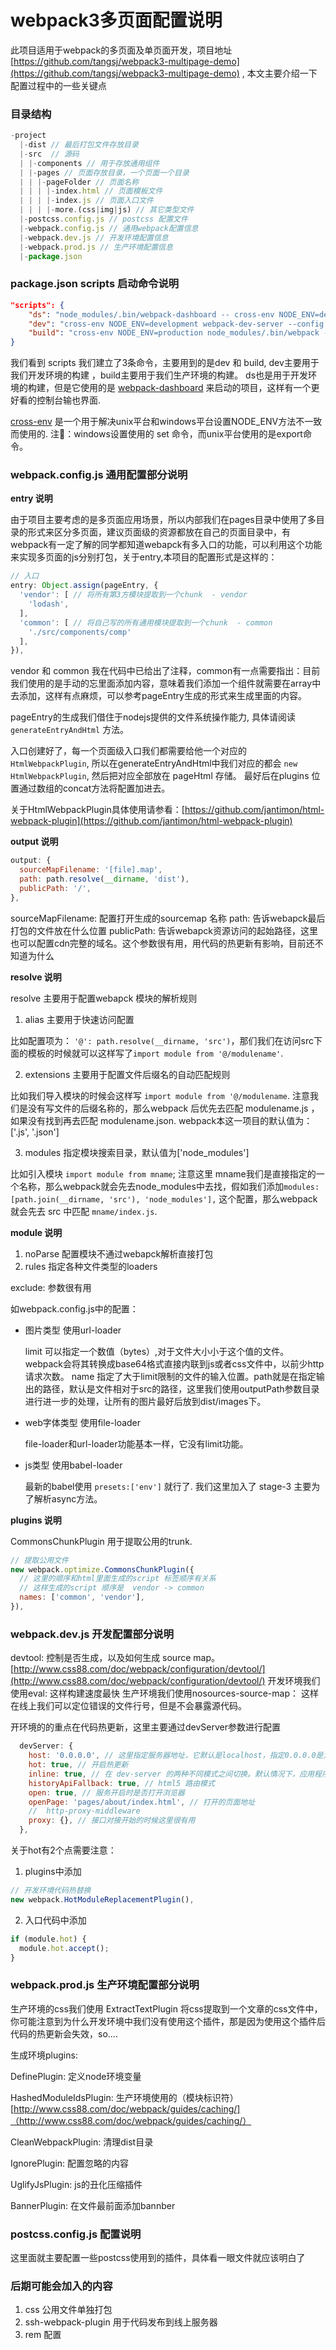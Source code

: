 # webpack3多页面配置说明

此项目适用于webpack的多页面及单页面开发，项目地址[https://github.com/tangsj/webpack3-multipage-demo](https://github.com/tangsj/webpack3-multipage-demo)
, 本文主要介绍一下配置过程中的一些关键点

### 目录结构

```js
-project
  |-dist // 最后打包文件存放目录
  |-src  // 源码
  | |-components // 用于存放通用组件
  | |-pages // 页面存放目录，一个页面一个目录
  | | |-pageFolder // 页面名称
  | | | |-index.html // 页面模板文件
  | | | |-index.js // 页面入口文件
  | | | |-more.(css|img|js) // 其它类型文件
  |-postcss.config.js // postcss 配置文件
  |-webpack.config.js // 通用webpack配置信息
  |-webpack.dev.js // 开发环境配置信息
  |-webpack.prod.js // 生产环境配置信息
  |-package.json
```
### package.json scripts 启动命令说明

```json
"scripts": {
    "ds": "node_modules/.bin/webpack-dashboard -- cross-env NODE_ENV=development webpack-dev-server --config webpack.dev.js",
    "dev": "cross-env NODE_ENV=development webpack-dev-server --config webpack.dev.js",
    "build": "cross-env NODE_ENV=production node_modules/.bin/webpack --config webpack.prod.js"
}
```
我们看到 scripts 我们建立了3条命令，主要用到的是dev 和 build,  dev主要用于我们开发环境的构建 ，build主要用于我们生产环境的构建。  ds也是用于开发环境的构建，但是它使用的是 [webpack-dashboard](https://github.com/FormidableLabs/webpack-dashboard) 来启动的项目，这样有一个更好看的控制台输也界面.

[cross-env](https://github.com/kentcdodds/cross-env) 是一个用于解决unix平台和windows平台设置NODE_ENV方法不一致而使用的. 注：windows设置使用的 set 命令，而unix平台使用的是export命令。

### webpack.config.js 通用配置部分说明


**entry 说明**

由于项目主要考虑的是多页面应用场景，所以内部我们在pages目录中使用了多目录的形式来区分多页面，建议页面级的资源都放在自己的页面目录中，有webpack有一定了解的同学都知道webapck有多入口的功能，可以利用这个功能来实现多页面的js分别打包，关于entry,本项目的配置形式是这样的：

```js
// 入口
entry: Object.assign(pageEntry, {
  'vendor': [ // 将所有第3方模块提取到一个chunk  - vendor
    'lodash',
  ],
  'common': [ // 将自己写的所有通用模块提取到一个chunk  - common
    './src/components/comp'
  ],
}),
```
vendor 和 common 我在代码中已给出了注释，common有一点需要指出：目前我们使用的是手动的忘里面添加内容，意味着我们添加一个组件就需要在array中去添加，这样有点麻烦，可以参考pageEntry生成的形式来生成里面的内容。

pageEntry的生成我们借住于nodejs提供的文件系统操作能力, 具体请阅读 `generateEntryAndHtml` 方法。

入口创建好了，每一个页面级入口我们都需要给他一个对应的 `HtmlWebpackPlugin`, 所以在generateEntryAndHtml中我们对应的都会 `new HtmlWebpackPlugin`, 然后把对应全部放在 pageHtml 存储。 最好后在plugins 位置通过数组的concat方法将配置加进去。

关于HtmlWebpackPlugin具体使用请参看：[https://github.com/jantimon/html-webpack-plugin](https://github.com/jantimon/html-webpack-plugin)

**output 说明**

```js
output: {
  sourceMapFilename: '[file].map',
  path: path.resolve(__dirname, 'dist'),
  publicPath: '/',
},
```
sourceMapFilename: 配置打开生成的sourcemap 名称
path: 告诉webapck最后打包的文件放在什么位置
publicPath: 告诉webapck资源访问的起始路径，这里也可以配置cdn完整的域名。这个参数很有用，用代码的热更新有影响，目前还不知道为什么


**resolve 说明**

resolve 主要用于配置webapck 模块的解析规则

1. alias  主要用于快速访问配置

比如配置项为： `'@': path.resolve(__dirname, 'src')`，那们我们在访问src下面的模板的时候就可以这样写了`import module from '@/modulename'`.

2. extensions 主要用于配置文件后缀名的自动匹配规则

比如我们导入模块的时候会这样写 `import module from '@/modulename`. 注意我们是没有写文件的后缀名称的，那么webpack 后优先去匹配 modulename.js ，如果没有找到再去匹配 modulename.json. webpack本这一项目的默认值为：['.js', '.json']

3. modules 指定模块搜索目录，默认值为['node_modules']

比如引入模块 `import module from mname`;  注意这里 mname我们是直接指定的一个名称，那么webpack就会先去node_modules中去找，假如我们添加`modules: [path.join(__dirname, 'src'), 'node_modules'],` 这个配置，那么webpack就会先去 src 中匹配 `mname/index.js`.

**module 说明**

1. noParse 配置模块不通过webapck解析直接打包
2. rules 指定各种文件类型的loaders

exclude: 参数很有用

如webpack.config.js中的配置：

- 图片类型 使用url-loader

  limit 可以指定一个数值（bytes）,对于文件大小小于这个值的文件。webpack会将其转换成base64格式直接内联到js或者css文件中，以前少http请求次数。
  name 指定了大于limit限制的文件的输入位置。path就是在指定输出的路径，默认是文件相对于src的路径，这里我们使用outputPath参数目录进行进一步的处理，让所有的图片最好后放到dist/images下。

- web字体类型 使用file-loader

  file-loader和url-loader功能基本一样，它没有limit功能。

- js类型 使用babel-loader

  最新的babel使用 `presets:['env']` 就行了.  我们这里加入了 stage-3 主要为了解析async方法。

**plugins 说明**

CommonsChunkPlugin 用于提取公用的trunk.

```js
// 提取公用文件
new webpack.optimize.CommonsChunkPlugin({
  // 这里的顺序和html里面生成的script 标签顺序有关系
  // 这样生成的script 顺序是  vendor -> common
  names: ['common', 'vendor'], 
}),
```

### webpack.dev.js 开发配置部分说明

devtool: 控制是否生成，以及如何生成 source map。 [http://www.css88.com/doc/webpack/configuration/devtool/](http://www.css88.com/doc/webpack/configuration/devtool/)
开发环境我们使用eval: 这样构建速度最快
生产环境我们使用nosources-source-map： 这样在线上我们可以定位错误的文件行号，但是不会暴露源代码。

开环境的的重点在代码热更新，这里主要通过devServer参数进行配置

```js
  devServer: {
    host: '0.0.0.0', // 这里指定服务器地址，它默认是localhost，指定0.0.0.0是为了外部可以通过ip访问这个服务器
    hot: true, // 开启热更新
    inline: true, // 在 dev-server 的两种不同模式之间切换。默认情况下，应用程序启用内联模式(inline mode)。这意味着一段处理实时重载的脚本被插入到你的包(bundle)中，并且构建消息将会出现在浏览器控制台。 当使用模块热替换时，建议使用内联模式(inline mode)。
    historyApiFallback: true, // html5 路由模式
    open: true, // 服务开启时是否打开浏览器
    openPage: 'pages/about/index.html', // 打开的页面地址
    //  http-proxy-middleware
    proxy: {}, // 接口对接开始的时候这里很有用
  },
```
关于hot有2个点需要注意：
  1. plugins中添加
  ```js
  // 开发环境代码热替换
  new webpack.HotModuleReplacementPlugin(),
  ```
  2. 入口代码中添加
  ```js
  if (module.hot) { 
    module.hot.accept();
  }
  ```

### webpack.prod.js 生产环境配置部分说明

生产环境的css我们使用 ExtractTextPlugin 将css提取到一个文章的css文件中，你可能注意到为什么开发环境中我们没有使用这个插件，那是因为使用这个插件后代码的热更新会失效，so....

生成环境plugins:

DefinePlugin: 定义node环境变量

HashedModuleIdsPlugin: 生产环境使用的（模块标识符）[http://www.css88.com/doc/webpack/guides/caching/]（http://www.css88.com/doc/webpack/guides/caching/）

CleanWebpackPlugin: 清理dist目录

IgnorePlugin: 配置忽略的内容

UglifyJsPlugin: js的丑化压缩插件

BannerPlugin: 在文件最前面添加bannber


### postcss.config.js 配置说明

这里面就主要配置一些postcss使用到的插件，具体看一眼文件就应该明白了


### 后期可能会加入的内容

1. css 公用文件单独打包
2. ssh-webpack-plugin 用于代码发布到线上服务器
3. rem 配置
